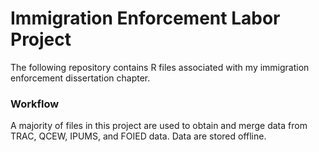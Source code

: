 # Immigration Enforcement Labor Project
The following repository contains R files associated with my immigration enforcement dissertation chapter. 

### Workflow ###
A majority of files in this project are used to obtain and merge data from TRAC, QCEW, IPUMS, and FOIED data. Data are stored offline. 





